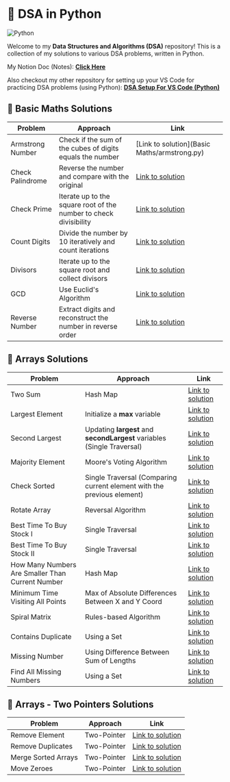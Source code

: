 # 🐍 DSA in Python
![Python](https://img.shields.io/badge/Python-3776AB?style=flat&logo=python&logoColor=white)

Welcome to my **Data Structures and Algorithms (DSA)** repository! This is a collection of my solutions to various DSA problems, written in Python.

My Notion Doc (Notes): [**Click Here**](https://brazen-sailboat-416.notion.site/DSA-Python-19b8048e9ced80ecb092da5d538d2a32?pvs=4)

Also checkout my other repository for setting up your VS Code for practicing DSA problems (using Python): [**DSA Setup For VS Code (Python)**](https://github.com/soumyadeep423/DSA-Setup-For-VS-Code-Python.git)

## 🧩 Basic Maths Solutions

| Problem                  | Approach                              | Link                                   |
|--------------------------|---------------------------------------|----------------------------------------|
| Armstrong Number         | Check if the sum of the cubes of digits equals the number | [Link to solution](Basic Maths/armstrong.py) |
| Check Palindrome         | Reverse the number and compare with the original         | [Link to solution](Numbers/checkPalindrome.py) |
| Check Prime              | Iterate up to the square root of the number to check divisibility | [Link to solution](Numbers/checkPrime.py) |
| Count Digits             | Divide the number by 10 iteratively and count iterations | [Link to solution](Numbers/countDigits.py) |
| Divisors                 | Iterate up to the square root and collect divisors       | [Link to solution](Numbers/divisors.py) |
| GCD                      | Use Euclid's Algorithm                              | [Link to solution](Numbers/gcd.py) |
| Reverse Number           | Extract digits and reconstruct the number in reverse order | [Link to solution](Numbers/reverseNum.py) |


## 🧩 Arrays Solutions

| Problem                  | Approach          | Link                                   |
|--------------------------|-------------------|----------------------------------------|
| Two Sum                  | Hash Map   | [Link to solution](Arrays/twoSum.py) |
| Largest Element          | Initialize a **max** variable    | [Link to solution](Arrays/max.py) |
| Second Largest          | Updating **largest** and **secondLargest** variables (Single Traversal)    | [Link to solution](Arrays/secondLargest.py) |
| Majority Element         | Moore's Voting Algorithm    | [Link to solution](Arrays/majorityElement.py) |
| Check Sorted             | Single Traversal (Comparing current element with the previous element)    | [Link to solution](Arrays/checkSorted.py) |
| Rotate Array             | Reversal Algorithm    | [Link to solution](Arrays/rotateArray.py) |
| Best Time To Buy Stock I             | Single Traversal   | [Link to solution](Arrays/bttbs1.py) |
| Best Time To Buy Stock II             | Single Traversal   | [Link to solution](Arrays/bttbs2.py) |
| How Many Numbers Are Smaller Than Current Number            | Hash Map   | [Link to solution](Arrays/lc1365.py) |
| Minimum Time Visiting All Points           | Max of Absolute Differences Between X and Y Coord   | [Link to solution](Arrays/lc1266.py) |
| Spiral Matrix           | Rules-based Algorithm   | [Link to solution](Arrays/spiralMatrix.py) |
| Contains Duplicate           | Using a Set   | [Link to solution](Arrays/containsDuplicate.py) |
| Missing Number          | Using Difference Between Sum of Lengths   | [Link to solution](Arrays/missingNumber.py) |
| Find All Missing Numbers          | Using a Set   | [Link to solution](Arrays/allMissingNumbers.py) |


## 🧩 Arrays - Two Pointers Solutions

| Problem                  | Approach          | Link                                   |
|--------------------------|-------------------|----------------------------------------|
| Remove Element           | Two-Pointer    | [Link to solution](Arrays/removeElement.py) |
| Remove Duplicates       | Two-Pointer   | [Link to solution](Arrays/removeDuplicates.py) |
| Merge Sorted Arrays      | Two-Pointer    | [Link to solution](Arrays/mergeSorted.py) |
| Move Zeroes             | Two-Pointer    | [Link to solution](Arrays/moveZeroes.py) |